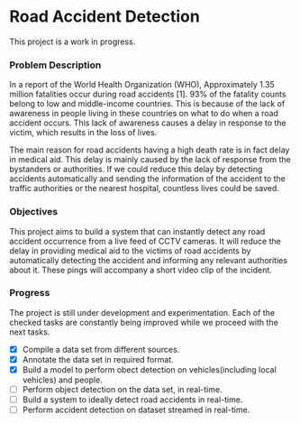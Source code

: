 # Road Accident Detection
This project is a work in progress.

### Problem Description
In a report of the World Health Organization (WHO), Approximately 1.35 million fatalities
occur during road accidents [1]. 93% of the fatality counts belong to low and middle-income
countries. This is because of the lack of awareness in people living in these countries on what to
do when a road accident occurs. This lack of awareness causes a delay in response to the victim,
which results in the loss of lives. 

The main reason for road accidents having a high death rate is in fact delay in medical aid. 
This delay is mainly caused by the lack of response from the bystanders or authorities. 
If we could reduce this delay by detecting accidents automatically and sending the information 
of the accident to the traffic authorities or the nearest hospital, countless lives could be saved.

### Objectives
This project aims to build a system that can instantly detect any road accident occurrence from a
live feed of CCTV cameras. It will reduce the delay in providing medical aid to the victims of
road accidents by automatically detecting the accident and informing any relevant authorities
about it. These pings will accompany a short video clip of the incident.

### Progress
The project is still under development and experimentation. Each of the checked tasks are constantly
being improved while we proceed with the next tasks.

- [x] Compile a data set from different sources.
- [x] Annotate the data set in required format.
- [x] Build a model to perform obect detection on vehicles(including local vehicles) and people.
- [ ] Perform object detection on the data set, in real-time.
- [ ] Build a system to ideally detect road accidents in real-time.
- [ ] Perform accident detection on dataset streamed in real-time.

